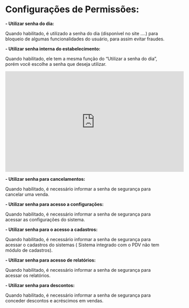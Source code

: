 # **Configurações de Permissões:**

**- Utilizar senha do dia:**

Quando habilitado, é utilizado a senha do dia (disponível no site ….) para bloqueio de algumas funcionalidades do usuário, para assim evitar fraudes.

**- Utilizar senha interna do estabelecimento:**

Quando habilitado, ele tem a mesma função do “Utilizar a senha do dia”, porém você escolhe a senha que deseja utilizar.

<iframe width="560" height="315" src="https://www.youtube.com/embed/Cwtc9jSK1fM?si=swTBmq1_cjlCryND" title="YouTube video player" frameborder="0" allow="accelerometer; autoplay; clipboard-write; encrypted-media; gyroscope; picture-in-picture; web-share" allowfullscreen></iframe>

**- Utilizar senha para cancelamentos:**

Quando habilitado, é necessário informar a senha de segurança para cancelar uma venda.

**- Utilizar senha para acesso a configurações:**

Quando habilitado, é necessário informar a senha de segurança para acessar as configurações do sistema.

**- Utilizar senha para o acesso a cadastros:**

Quando habilitado, é necessário informar a senha de segurança para acessar o cadastros do sistemas ( Sistema integrado com o PDV não tem módulo de cadastros).

**- Utilizar senha para acesso de relatórios:**

Quando habilitado, é necessário informar a senha de segurança para acessar os relatórios.

**- Utilizar senha para descontos:**

Quando habilitado, é necessário informar a senha de segurança para conceder descontos e acréscimos em vendas.
